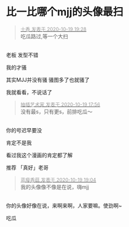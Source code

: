 # 比一比哪个mjj的头像最扫


<div class="quote"><blockquote><font size="2"><a href="https://www.hostloc.com/forum.php?mod=redirect&amp;goto=findpost&amp;pid=9322862&amp;ptid=756058" target="_blank"><font color="#999999">十香 发表于 2020-10-19 19:28</font></a></font><br />
吃瓜路过,等一个大扫</blockquote></div><br />
老板 发型不错<img src="static/image/smiley/default/lol.gif" smilieid="12" border="0" alt="" />

我的才骚

<img src="static/image/smiley/default/lol.gif" smilieid="12" border="0" alt="" />其实MJJ并没有骚 骚图多了也就骚了

我就看看，不说话了

<div class="quote"><blockquote><font size="2"><a href="https://www.hostloc.com/forum.php?mod=redirect&amp;goto=findpost&amp;pid=9322457&amp;ptid=756058" target="_blank"><font color="#999999">抽插艺术家 发表于 2020-10-19 17:56</font></a></font><br />
没有最s，只有更s，前排吃瓜～</blockquote></div><br />
你的号迟早要没<img src="static/image/smiley/default/lol.gif" smilieid="12" border="0" alt="" /><img id="aimg_b8IVV" onclick="zoom(this, this.src, 0, 0, 0)" class="zoom" src="https://cdn.jsdelivr.net/gh/hishis/forum-master/public/images/patch.gif" onmouseover="img_onmouseoverfunc(this)" onload="thumbImg(this)" border="0" alt="" />

肯定不是我&nbsp;&nbsp;<img src="static/image/smiley/default/kiss.gif" smilieid="16" border="0" alt="" />

看过我这个漫画的肯定都了解<img src="static/image/smiley/default/lol.gif" smilieid="12" border="0" alt="" /><img id="aimg_SKk98" onclick="zoom(this, this.src, 0, 0, 0)" class="zoom" src="https://cdn.jsdelivr.net/gh/hishis/forum-master/public/images/patch.gif" onmouseover="img_onmouseoverfunc(this)" onload="thumbImg(this)" border="0" alt="" />

推荐 「真好」老哥<img src="static/image/smiley/yct/014.gif" smilieid="45" border="0" alt="" />

<div class="quote"><blockquote><font size="2"><a href="https://www.hostloc.com/forum.php?mod=redirect&amp;goto=findpost&amp;pid=9322745&amp;ptid=756058" target="_blank"><font color="#999999">蓝瘦香菇 发表于 2020-10-19 19:04</font></a></font><br />
我的头像像不像是在说，嗨mjj</blockquote></div><br />
你的头像好像在说，来啊来啊，人家要嘛。使劲啊~<img src="static/image/smiley/default/lol.gif" smilieid="12" border="0" alt="" />

吃瓜<img src="static/image/smiley/default/lol.gif" smilieid="12" border="0" alt="" />
